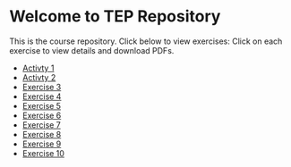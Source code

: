 # Welcome to TEP Repository

This is the course repository. Click below to view exercises:
Click on each exercise to view details and download PDFs.

- [Activty 1](Activity-1/)
- [Activty 2](Activity-2/)
- [Exercise 3](Exercise-3/)
- [Exercise 4](Exercise-4/)
- [Exercise 5](Exercise-5/)
- [Exercise 6](Exercise-6/)
- [Exercise 7](Exercise-7/)
- [Exercise 8](Exercise-8/)
- [Exercise 9](Exercise-9/)
- [Exercise 10](Exercise-10/)


